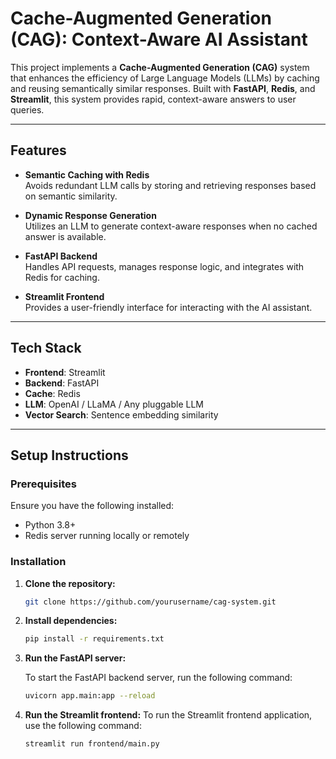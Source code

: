 # Cache-Augmented Generation (CAG): Context-Aware AI Assistant

This project implements a **Cache-Augmented Generation (CAG)** system that enhances the efficiency of Large Language Models (LLMs) by caching and reusing semantically similar responses. Built with **FastAPI**, **Redis**, and **Streamlit**, this system provides rapid, context-aware answers to user queries.

---

## Features

- **Semantic Caching with Redis**  
  Avoids redundant LLM calls by storing and retrieving responses based on semantic similarity.

- **Dynamic Response Generation**  
  Utilizes an LLM to generate context-aware responses when no cached answer is available.

- **FastAPI Backend**  
  Handles API requests, manages response logic, and integrates with Redis for caching.

- **Streamlit Frontend**  
  Provides a user-friendly interface for interacting with the AI assistant.

---

## Tech Stack

- **Frontend**: Streamlit
- **Backend**: FastAPI
- **Cache**: Redis
- **LLM**: OpenAI / LLaMA / Any pluggable LLM
- **Vector Search**: Sentence embedding similarity

---

## Setup Instructions

### Prerequisites

Ensure you have the following installed:

- Python 3.8+
- Redis server running locally or remotely

### Installation

1. **Clone the repository:**

   ```bash
   git clone https://github.com/yourusername/cag-system.git

2. **Install dependencies:**
    ```bash
    pip install -r requirements.txt
3. **Run the FastAPI server:**

    To start the FastAPI backend server, run the following command:
    ```bash 
    uvicorn app.main:app --reload
4. **Run the Streamlit frontend:**
    To run the Streamlit frontend application, use the following command:
    ```bash
    streamlit run frontend/main.py